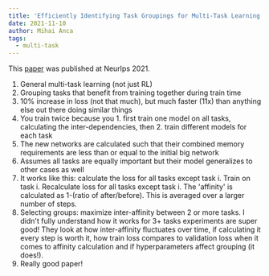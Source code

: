 ```yaml
---
title: 'Efficiently Identifying Task Groupings for Multi-Task Learning'
date: 2021-11-10
author: Mihai Anca
tags:
  - multi-task
---
```

This [paper](https://arxiv.org/pdf/2109.04617.pdf) was published at NeurIps 2021.

1. General multi-task learning (not just RL)
1. Grouping tasks that benefit from training together during train time
1. 10% increase in loss (not that much), but much faster (11x) than anything else out there doing similar things
1. You train twice because you 1. first train one model on all tasks, calculating the inter-dependencies, then 2. train different models for each task
1. The new networks are calculated such that their combined memory requirements are less than or equal to the initial big network
1. Assumes all tasks are equally important but their model generalizes to other cases as well
1. It works like this: calculate the loss for all tasks except task i. Train on task i. Recalculate loss for all tasks except task i. The 'affinity' is calculated as 1-(ratio of after/before). This is averaged over a larger number of steps.
1. Selecting groups: maximize inter-affinity between 2 or more tasks. I didn't fully understand how it works for 3+ tasks
experiments are super good! They look at how inter-affinity fluctuates over time, if calculating it every step is worth it, how train loss compares to validation loss when it comes to affinity calculation and if hyperparameters affect grouping (it does!).
1. Really good paper!
